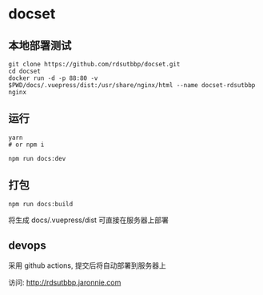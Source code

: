 # docset

## 本地部署测试

```shell
git clone https://github.com/rdsutbbp/docset.git
cd docset
docker run -d -p 88:80 -v $PWD/docs/.vuepress/dist:/usr/share/nginx/html --name docset-rdsutbbp nginx
```

## 运行

```shell
yarn
# or npm i

npm run docs:dev
```

## 打包

```shell
npm run docs:build
```

将生成 docs/.vuepress/dist 可直接在服务器上部署

## devops

采用 github actions, 提交后将自动部署到服务器上

访问: http://rdsutbbp.jaronnie.com